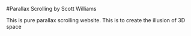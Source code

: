 #Parallax Scrolling by Scott Williams

This is pure parallax scrolling website. This is to create the illusion of 3D space